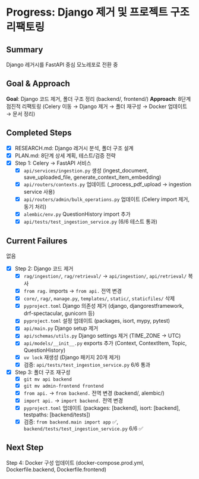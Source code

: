 # Progress: Django 제거 및 프로젝트 구조 리팩토링

## Summary
Django 레거시를 FastAPI 중심 모노레포로 전환 중

## Goal & Approach
**Goal**: Django 코드 제거, 폴더 구조 정리 (backend/, frontend/)
**Approach**: 8단계 점진적 리팩토링 (Celery 이동 → Django 제거 → 폴더 재구성 → Docker 업데이트 → 문서 정리)

## Completed Steps
- [x] RESEARCH.md: Django 레거시 분석, 폴더 구조 설계
- [x] PLAN.md: 8단계 상세 계획, 테스트/검증 전략
- [x] Step 1: Celery → FastAPI 서비스
  - [x] `api/services/ingestion.py` 생성 (ingest_document, save_uploaded_file, generate_context_item_embedding)
  - [x] `api/routers/contexts.py` 업데이트 (_process_pdf_upload → ingestion service 사용)
  - [x] `api/routers/admin/bulk_operations.py` 업데이트 (Celery import 제거, 동기 처리)
  - [x] `alembic/env.py` QuestionHistory import 추가
  - [x] `api/tests/test_ingestion_service.py` (6/6 테스트 통과)

## Current Failures
없음

- [x] Step 2: Django 코드 제거
  - [x] `rag/ingestion/`, `rag/retrieval/` → `api/ingestion/`, `api/retrieval/` 복사
  - [x] `from rag.` imports → `from api.` 전역 변경
  - [x] `core/`, `rag/`, `manage.py`, `templates/`, `static/`, `staticfiles/` 삭제
  - [x] `pyproject.toml` Django 의존성 제거 (django, djangorestframework, drf-spectacular, gunicorn 등)
  - [x] `pyproject.toml` 설정 업데이트 (packages, isort, mypy, pytest)
  - [x] `api/main.py` Django setup 제거
  - [x] `api/schemas/utils.py` Django settings 제거 (TIME_ZONE → UTC)
  - [x] `api/models/__init__.py` exports 추가 (Context, ContextItem, Topic, QuestionHistory)
  - [x] `uv lock` 재생성 (Django 패키지 20개 제거)
  - [x] 검증: `api/tests/test_ingestion_service.py` 6/6 통과

- [x] Step 3: 폴더 구조 재구성
  - [x] `git mv api backend`
  - [x] `git mv admin-frontend frontend`
  - [x] `from api.` → `from backend.` 전역 변경 (backend/, alembic/)
  - [x] `import api.` → `import backend.` 전역 변경
  - [x] `pyproject.toml` 업데이트 (packages: [backend], isort: [backend], testpaths: [backend/tests])
  - [x] 검증: `from backend.main import app` ✅, `backend/tests/test_ingestion_service.py` 6/6 ✅

## Next Step
Step 4: Docker 구성 업데이트 (docker-compose.prod.yml, Dockerfile.backend, Dockerfile.frontend)
